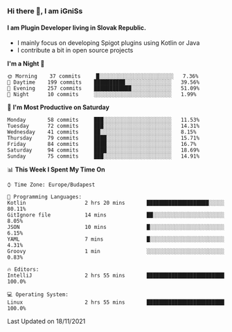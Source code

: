 ### Hi there 👋, I am iGniSs

#### I am Plugin Developer living in Slovak Republic.
- I mainly focus on developing Spigot plugins using Kotlin or Java
- I contribute a bit in open source projects

<!--START_SECTION:waka-->
**I'm a Night 🦉** 

```text
🌞 Morning    37 commits     █░░░░░░░░░░░░░░░░░░░░░░░░   7.36% 
🌆 Daytime    199 commits    ██████████░░░░░░░░░░░░░░░   39.56% 
🌃 Evening    257 commits    ████████████░░░░░░░░░░░░░   51.09% 
🌙 Night      10 commits     ░░░░░░░░░░░░░░░░░░░░░░░░░   1.99%

```
📅 **I'm Most Productive on Saturday** 

```text
Monday       58 commits     ███░░░░░░░░░░░░░░░░░░░░░░   11.53% 
Tuesday      72 commits     ███░░░░░░░░░░░░░░░░░░░░░░   14.31% 
Wednesday    41 commits     ██░░░░░░░░░░░░░░░░░░░░░░░   8.15% 
Thursday     79 commits     ████░░░░░░░░░░░░░░░░░░░░░   15.71% 
Friday       84 commits     ████░░░░░░░░░░░░░░░░░░░░░   16.7% 
Saturday     94 commits     ████░░░░░░░░░░░░░░░░░░░░░   18.69% 
Sunday       75 commits     ███░░░░░░░░░░░░░░░░░░░░░░   14.91%

```


📊 **This Week I Spent My Time On** 

```text
⌚︎ Time Zone: Europe/Budapest

💬 Programming Languages: 
Kotlin                   2 hrs 20 mins       ████████████████████░░░░░   80.11% 
GitIgnore file           14 mins             ██░░░░░░░░░░░░░░░░░░░░░░░   8.05% 
JSON                     10 mins             █░░░░░░░░░░░░░░░░░░░░░░░░   6.15% 
YAML                     7 mins              █░░░░░░░░░░░░░░░░░░░░░░░░   4.31% 
Groovy                   1 min               ░░░░░░░░░░░░░░░░░░░░░░░░░   0.83%

🔥 Editors: 
IntelliJ                 2 hrs 55 mins       █████████████████████████   100.0%

💻 Operating System: 
Linux                    2 hrs 55 mins       █████████████████████████   100.0%

```


 Last Updated on 18/11/2021
<!--END_SECTION:waka-->
